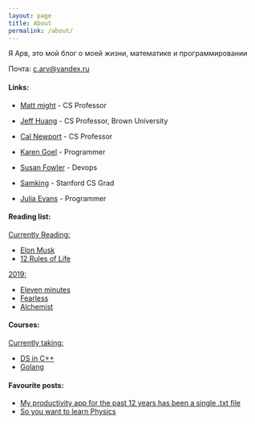 ```yaml
---
layout: page
title: About
permalink: /about/
---
```


Я Арв, это мой блог о моей жизни, математике и программировании

Почта: c.arv@yandex.ru

#### **Links**:

* [Matt might](http://matt.might.net/) - CS Professor
* [Jeff Huang](https://jeffhuang.com/) - CS Professor, Brown University
* [Cal Newport](https://www.calnewport.com/) - CS Professor

* [Karen Goel](https://goel.io/) - Programmer
* [Susan Fowler](https://www.susanjfowler.com/home) - Devops
* [Samking](https://samking.org/) - Stanford CS Grad
* [Julia Evans](https://jvns.ca/) - Programmer


#### **Reading list**:

<ins> Currently Reading:</ins>
* [Elon Musk](https://www.amazon.com/Elon-Musk-SpaceX-Fantastic-Future/dp/006230125X)
* [12 Rules of Life](https://www.amazon.com/12-Rules-Life-Antidote-Chaos/dp/0345816021)

<ins>2019:</ins>
* [Eleven minutes](https://www.amazon.com/Eleven-Minutes-Novel-Paulo-Coelho-ebook/dp/B000JMKO0A)
* [Fearless](https://www.amazon.com/Fearless-Undaunted-Ultimate-Sacrifice-Operator/dp/0307730700)
* [Alchemist](https://www.amazon.com/Alchemist-Paulo-Coelho/dp/0061122416)


#### **Courses:**

<ins>Currently taking:</ins>

* [DS in C++](https://www.coursera.org/specializations/data-structures-algorithms)
* [Golang](https://www.coursera.org/specializations/google-golang)

#### **Favourite posts:**

* [My productivity app for the past 12 years has been a single .txt file](https://jeffhuang.com/productivity_text_file/)
* [So you want to learn Physics](https://www.susanjfowler.com/blog/2016/8/13/so-you-want-to-learn-physics)

